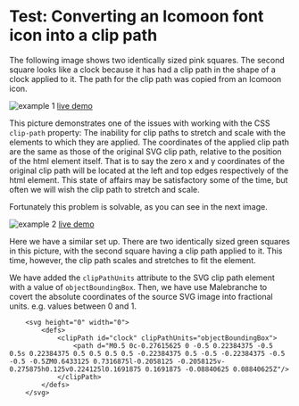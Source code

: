 # Test: Converting an Icomoon font icon into a clip path

The following image shows two identically sized pink squares. 
The second square looks like a clock because it has had a clip path in the shape of a clock applied to it.
The path for the clip path was copied from an Icomoon icon.

![example 1](https://richardinho.github.io/malebranche-tests/test2/images/example-1.png)
[live demo](https://richardinho.github.io/malebranche-tests/test2/)

This picture demonstrates one of the issues with working with the CSS `clip-path` property: The inability for clip paths to stretch and scale with the elements to which they are applied.
The coordinates of the applied clip path are the same as those of the original SVG clip path, relative to the position of the html element itself. That is to say the zero x and y coordinates of the original clip path will be located at the left and top edges respectively of the html element. 
This state of affairs may be satisfactory some of the time, but often we will wish the clip path to stretch and scale.


Fortunately this problem is solvable, as you can see in the next image.

![example 2](https://richardinho.github.io/malebranche-tests/test2/images/example-2.png)
[live demo](https://richardinho.github.io/malebranche-tests/test2/index2.html)

Here we have a similar set up. There are two identically sized green squares in this picture, with the second square having a clip path applied to it. This time, however, the clip path scales and stretches to fit the element.


We have added the `clipPathUnits` attribute to the SVG clip path element with a value of `objectBoundingBox`. 
Then, we have use Malebranche to covert the absolute coordinates of the source SVG image into fractional units. e.g. values between 0 and 1.

```
    <svg height="0" width="0">
        <defs>
            <clipPath id="clock" clipPathUnits="objectBoundingBox">
                <path d="M0.5 0c-0.27615625 0 -0.5 0.22384375 -0.5 0.5s 0.22384375 0.5 0.5 0.5 0.5 -0.22384375 0.5 -0.5 -0.22384375 -0.5 -0.5 -0.5ZM0.6433125 0.7316875l-0.2058125 -0.2058125v-0.275875h0.125v0.224125l0.1691875 0.1691875 -0.08840625 0.08840625Z"/>
            </clipPath>
        </defs>
    </svg>

```